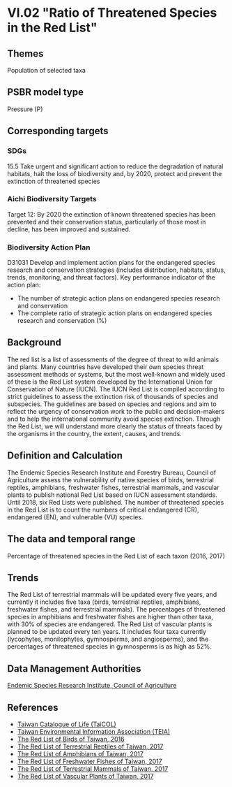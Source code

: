 # VI.02 "Ratio of Threatened Species in the Red List"

<script type="text/javascript" src="http://cdn.mathjax.org/mathjax/latest/MathJax.js?config=TeX-AMS-MML_HTMLorMML"></script>

## Themes
Population of selected taxa
## PSBR model type
Pressure (P)
## Corresponding targets
### SDGs
15.5 Take urgent and significant action to reduce the degradation of natural habitats, halt the loss of biodiversity and, by 2020, protect and prevent the extinction of threatened species
### Aichi Biodiversity Targets
Target 12: By 2020 the extinction of known threatened species has been prevented and their conservation status, particularly of those most in decline, has been improved and sustained.
### Biodiversity Action Plan
D31031 Develop and implement action plans for the endangered species research and conservation strategies (includes distribution, habitats, status, trends, monitoring, and threat factors). Key performance indicator of the action plan:
* The number of strategic action plans on endangered species research and conservation
* The complete ratio of strategic action plans on endangered species research and conservation (%)
## Background
The red list is a list of assessments of the degree of threat to wild animals and plants. Many countries have developed their own species threat assessment methods or systems, but the most well-known and widely used of these is the Red List system developed by the International Union for Conservation of Nature (IUCN). The IUCN Red List is compiled according to strict guidelines to assess the extinction risk of thousands of species and subspecies. The guidelines are based on species and regions and aim to reflect the urgency of conservation work to the public and decision-makers and to help the international community avoid species extinction. Through the Red List, we will understand more clearly the status of threats faced by the organisms in the country, the extent, causes, and trends.
## Definition and Calculation
The Endemic Species Research Institute and Forestry Bureau, Council of Agriculture assess the vulnerability of native species of birds, terrestrial reptiles, amphibians, freshwater fishes, terrestrial mammals, and vascular plants to publish national Red List based on IUCN assessment standards. Until 2018, six Red Lists were published. The number of threatened species in the Red List is to count the numbers of critical endangered (CR), endangered (EN), and vulnerable (VU) species.
## The data and temporal range
Percentage of threatened species in the Red List of each taxon (2016, 2017)
## Trends
The Red List of terrestrial mammals will be updated every five years, and currently it includes five taxa (birds, terrestrial reptiles, amphibians, freshwater fishes, and terrestrial mammals). The percentages of threatened species in amphibians and freshwater fishes are higher than other taxa, with 30% of species are endangered. The Red List of vascular plants is planned to be updated every ten years. It includes four taxa currently (lycophytes, monilophytes, gymnosperms, and angiosperms), and the percentages of threatened species in gymnosperms is as high as 52%.
## Data Management Authorities
[Endemic Species Research Institute, Council of Agriculture](https://www.tesri.gov.tw)
## References
* [Taiwan Catalogue of Life (TaiCOL)](https://taicol.tw)
* [Taiwan Environmental Information Association (TEIA)](https://e-info.org.tw)
* [The Red List of Birds of Taiwan, 2016](https://www.tesri.gov.tw/Uploads/userfile/A6_2/2019-02-25_1326166430.pdf)
* [The Red List of Terrestrial Reptiles of Taiwan, 2017](https://www.tesri.gov.tw/Uploads/userfile/A6_2/2019-02-25_1325552972.pdf)
* [The Red List of Amphibians of Taiwan, 2017](https://www.tesri.gov.tw/Uploads/userfile/A6_2/2019-02-25_1324558041.pdf)
* [The Red List of Freshwater Fishes of Taiwan, 2017](https://www.tesri.gov.tw/Uploads/userfile/A6_2/2019-02-25_1321011833.pdf)
* [The Red List of Terrestrial Mammals of Taiwan, 2017](https://www.tesri.gov.tw/Uploads/userfile/A6_2/2019-02-25_1323595093.pdf)
* [The Red List of Vascular Plants of Taiwan, 2017](https://www.tesri.gov.tw/Uploads/userfile/A6_2/2019-02-25_1315069780.pdf)
